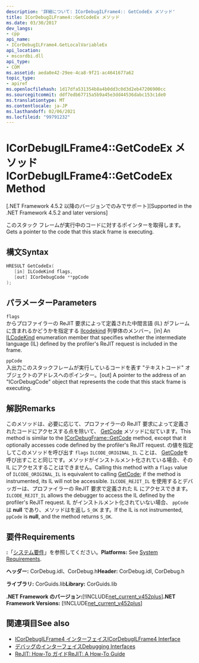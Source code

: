 ```yaml
---
description: '詳細について: ICorDebugILFrame4:: GetCodeEx メソッド'
title: ICorDebugILFrame4::GetCodeEx メソッド
ms.date: 03/30/2017
dev_langs:
- cpp
api_name:
- ICorDebugILFrame4.GetLocalVariableEx
api_location:
- mscordbi.dll
api_type:
- COM
ms.assetid: aeda0e42-29ee-4ca8-9f21-ac4641677a62
topic_type:
- apiref
ms.openlocfilehash: 1d17dfa531354b8a4b0dd3c0d3d2eb47206900cc
ms.sourcegitcommit: ddf7edb67715a5b9a45e3dd44536dabc153c1de0
ms.translationtype: MT
ms.contentlocale: ja-JP
ms.lasthandoff: 02/06/2021
ms.locfileid: "99791232"
---
```

# <a name="icordebugilframe4getcodeex-method"></a><span data-ttu-id="c3020-103">ICorDebugILFrame4::GetCodeEx メソッド</span><span class="sxs-lookup"><span data-stu-id="c3020-103">ICorDebugILFrame4::GetCodeEx Method</span></span>

<span data-ttu-id="c3020-104">[.NET Framework 4.5.2 以降のバージョンでのみでサポート]</span><span class="sxs-lookup"><span data-stu-id="c3020-104">[Supported in the .NET Framework 4.5.2 and later versions]</span></span>  
  
 <span data-ttu-id="c3020-105">このスタック フレームが実行中のコードに対するポインターを取得します。</span><span class="sxs-lookup"><span data-stu-id="c3020-105">Gets a pointer to the code that this stack frame is executing.</span></span>  
  
## <a name="syntax"></a><span data-ttu-id="c3020-106">構文</span><span class="sxs-lookup"><span data-stu-id="c3020-106">Syntax</span></span>  
  
```cpp
HRESULT GetCodeEx(  
   [in] ILCodeKind flags,
   [out] ICorDebugCode **ppCode  
);  
```  
  
## <a name="parameters"></a><span data-ttu-id="c3020-107">パラメーター</span><span class="sxs-lookup"><span data-stu-id="c3020-107">Parameters</span></span>  

 `flags`  
 <span data-ttu-id="c3020-108">からプロファイラーの ReJIT 要求によって定義された中間言語 (IL) がフレームに含まれるかどうかを指定する [Ilcodekind](ilcodekind-enumeration.md) 列挙体のメンバー。</span><span class="sxs-lookup"><span data-stu-id="c3020-108">[in] An [ILCodeKind](ilcodekind-enumeration.md) enumeration member that specifies whether the intermediate language (IL) defined by the profiler's ReJIT request is included in the frame.</span></span>  
  
 `ppCode`  
 <span data-ttu-id="c3020-109">入出力このスタックフレームが実行しているコードを表す "テキストコード" オブジェクトのアドレスへのポインター。</span><span class="sxs-lookup"><span data-stu-id="c3020-109">[out] A pointer to the address of an "ICorDebugCode" object that represents the code that this stack frame is executing.</span></span>  
  
## <a name="remarks"></a><span data-ttu-id="c3020-110">解説</span><span class="sxs-lookup"><span data-stu-id="c3020-110">Remarks</span></span>  

 <span data-ttu-id="c3020-111">このメソッドは、必要に応じて、プロファイラーの ReJIT 要求によって定義されたコードにアクセスする点を除いて、 [GetCode](icordebugframe-getcode-method.md) メソッドに似ています。</span><span class="sxs-lookup"><span data-stu-id="c3020-111">This method is similar to the [ICorDebugFrame::GetCode](icordebugframe-getcode-method.md) method, except that it optionally accesses code defined by the profiler's ReJIT request.</span></span> <span data-ttu-id="c3020-112">の値を指定してこのメソッドを呼び出す `flags` `ILCODE_ORIGINAL_IL` ことは、 [GetCode](icordebugframe-getcode-method.md)を呼び出すことと同じです。メソッドがインストルメント化されている場合、その IL にアクセスすることはできません。</span><span class="sxs-lookup"><span data-stu-id="c3020-112">Calling this method with a `flags` value of `ILCODE_ORIGINAL_IL` is equivalent to calling [GetCode](icordebugframe-getcode-method.md); if the method is instrumented, its IL will not be accessible.</span></span> <span data-ttu-id="c3020-113">`ILCODE_REJIT_IL` を使用するとデバッガーは、プロファイラーの ReJIT 要求で定義された IL にアクセスできます。</span><span class="sxs-lookup"><span data-stu-id="c3020-113">`ILCODE_REJIT_IL` allows the debugger to access the IL defined by the profiler's ReJIT request.</span></span> <span data-ttu-id="c3020-114">IL がインストルメント化されていない場合、 `ppCode` は **null** であり、メソッドはを返し `S_OK` ます。</span><span class="sxs-lookup"><span data-stu-id="c3020-114">If the IL is not instrumented, `ppCode` is **null**, and the method returns `S_OK`.</span></span>  
  
## <a name="requirements"></a><span data-ttu-id="c3020-115">要件</span><span class="sxs-lookup"><span data-stu-id="c3020-115">Requirements</span></span>  

 <span data-ttu-id="c3020-116">**:**「[システム要件](../../get-started/system-requirements.md)」を参照してください。</span><span class="sxs-lookup"><span data-stu-id="c3020-116">**Platforms:** See [System Requirements](../../get-started/system-requirements.md).</span></span>  
  
 <span data-ttu-id="c3020-117">**ヘッダー:** CorDebug.idl、CorDebug.h</span><span class="sxs-lookup"><span data-stu-id="c3020-117">**Header:** CorDebug.idl, CorDebug.h</span></span>  
  
 <span data-ttu-id="c3020-118">**ライブラリ:** CorGuids.lib</span><span class="sxs-lookup"><span data-stu-id="c3020-118">**Library:** CorGuids.lib</span></span>  
  
 <span data-ttu-id="c3020-119">**.NET Framework のバージョン:**[!INCLUDE[net_current_v452plus](../../../../includes/net-current-v452plus-md.md)]</span><span class="sxs-lookup"><span data-stu-id="c3020-119">**.NET Framework Versions:** [!INCLUDE[net_current_v452plus](../../../../includes/net-current-v452plus-md.md)]</span></span>  
  
## <a name="see-also"></a><span data-ttu-id="c3020-120">関連項目</span><span class="sxs-lookup"><span data-stu-id="c3020-120">See also</span></span>

- [<span data-ttu-id="c3020-121">ICorDebugILFrame4 インターフェイス</span><span class="sxs-lookup"><span data-stu-id="c3020-121">ICorDebugILFrame4 Interface</span></span>](icordebugilframe4-interface.md)
- [<span data-ttu-id="c3020-122">デバッグのインターフェイス</span><span class="sxs-lookup"><span data-stu-id="c3020-122">Debugging Interfaces</span></span>](debugging-interfaces.md)
- [<span data-ttu-id="c3020-123">ReJIT: How-To ガイド</span><span class="sxs-lookup"><span data-stu-id="c3020-123">ReJIT: A How-To Guide</span></span>](/archive/blogs/davbr/rejit-a-how-to-guide)
